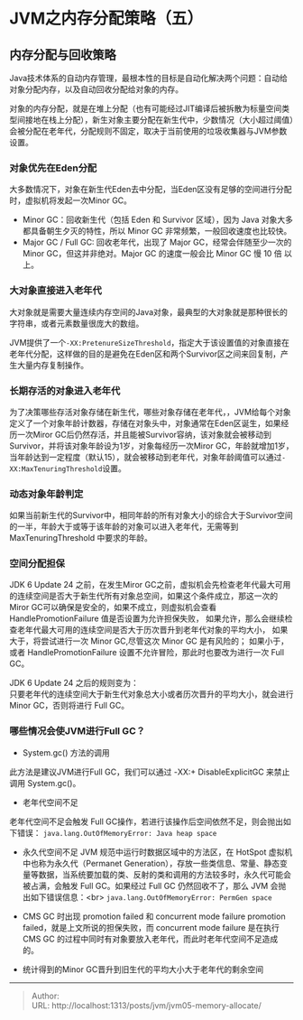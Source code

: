 # JVM之内存分配策略（五）


## 内存分配与回收策略

Java技术体系的自动内存管理，最根本性的目标是自动化解决两个问题：自动给对象分配内存，以及自动回收分配给对象的内存。

对象的内存分配，就是在堆上分配（也有可能经过JIT编译后被拆散为标量空间类型间接地在栈上分配），新生对象主要分配在新生代中，少数情况（大小超过阈值）会被分配在老年代，分配规则不固定，取决于当前使用的垃圾收集器与JVM参数设置。

### 对象优先在Eden分配
大多数情况下，对象在新生代Eden去中分配，当Eden区没有足够的空间进行分配时，虚拟机将发起一次Minor GC。

* Minor GC：回收新生代（包括 Eden 和 Survivor 区域），因为 Java 对象大多都具备朝生夕灭的特性，所以 Minor GC 非常频繁，一般回收速度也比较快。
* Major GC / Full GC: 回收老年代，出现了 Major GC，经常会伴随至少一次的 Minor GC，但这并非绝对。Major GC 的速度一般会比 Minor GC 慢 10 倍 以上。 


### 大对象直接进入老年代
大对象就是需要大量连续内存空间的Java对象，最典型的大对象就是那种很长的字符串，或者元素数量很庞大的数组。

JVM提供了一个`-XX:PretenureSizeThreshold`，指定大于该设置值的对象直接在老年代分配，这样做的目的是避免在Eden区和两个Survivor区之间来回复制，产生大量内存复制操作。


### 长期存活的对象进入老年代

为了决策哪些存活对象存储在新生代，哪些对象存储在老年代，，JVM给每个对象定义了一个对象年龄计数器，存储在对象头中，对象通常在Eden区诞生，如果经历一次Miror GC后仍然存活，并且能被Survivor容纳，该对象就会被移动到Survivor，并将该对象年龄设为1岁，对象每经历一次Miror GC，年龄就增加1岁，当年龄达到一定程度（默认15），就会被移动到老年代，对象年龄阈值可以通过`-XX:MaxTenuringThreshold`设置。

### 动态对象年龄判定
如果当前新生代的Survivor中，相同年龄的所有对象大小的综合大于Survivor空间的一半，年龄大于或等于该年龄的对象可以进入老年代，无需等到MaxTenuringThreshold 中要求的年龄。

### 空间分配担保
JDK 6 Update 24 之前，在发生Miror GC之前，虚拟机会先检查老年代最大可用的连续空间是否大于新生代所有对象总空间，如果这个条件成立，那这一次的Miror GC可以确保是安全的，如果不成立，则虚拟机会查看 HandlePromotionFailure 值是否设置为允许担保失败， 如果允许，那么会继续检查老年代最大可用的连续空间是否大于历次晋升到老年代对象的平均大小， 如果大于，将尝试进行一次 Minor GC,尽管这次 Minor GC 是有风险的； 如果小于，或者 HandlePromotionFailure 设置不允许冒险，那此时也要改为进行一次 Full GC。

JDK 6 Update 24 之后的规则变为：  
 只要老年代的连续空间大于新生代对象总大小或者历次晋升的平均大小，就会进行 Minor GC，否则将进行 Full GC。


### 哪些情况会使JVM进行Full GC？
- System.gc() 方法的调用

此方法是建议JVM进行Full GC，我们可以通过 -XX:&#43; DisableExplicitGC 来禁止调用 System.gc()。

- 老年代空间不足

老年代空间不足会触发 Full GC操作，若进行该操作后空间依然不足，则会抛出如下错误：
` java.lang.OutOfMemoryError: Java heap space `

- 永久代空间不足
JVM 规范中运行时数据区域中的方法区，在 HotSpot 虚拟机中也称为永久代（Permanet Generation），存放一些类信息、常量、静态变量等数据，当系统要加载的类、反射的类和调用的方法较多时，永久代可能会被占满，会触发 Full GC。如果经过 Full GC 仍然回收不了，那么 JVM 会抛出如下错误信息：&lt;br&gt;
`java.lang.OutOfMemoryError: PermGen space `

- CMS GC 时出现 promotion failed 和 concurrent mode failure
promotion failed，就是上文所说的担保失败，而 concurrent mode failure 是在执行 CMS GC 的过程中同时有对象要放入老年代，而此时老年代空间不足造成的。

- 统计得到的Minor GC晋升到旧生代的平均大小大于老年代的剩余空间

---

> Author:   
> URL: http://localhost:1313/posts/jvm/jvm05-memory-allocate/  

